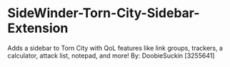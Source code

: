 # SideWinder-Torn-City-Sidebar-Extension
Adds a sidebar to Torn City with QoL features like link groups, trackers, a calculator, attack list, notepad, and more! By: DoobieSuckin [3255641]
